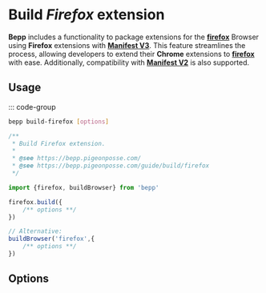 # Build _Firefox_ extension

**Bepp** includes a functionality to package extensions for the [**firefox**](https://www.mozilla.org/firefox) Browser using **Firefox** extensions with [**Manifest V3**](https://extensionworkshop.com/documentation/develop/manifest-v3-migration-guide). This feature streamlines the process, allowing developers to extend their **Chrome** extensions to [**firefox**](https://www.mozilla.org/firefox) with ease.
Additionally, compatibility with [**Manifest V2**](https://developer.mozilla.org/docs/Mozilla/Add-ons/WebExtensions/manifest.json) is also supported.

## Usage

::: code-group

```bash
bepp build-firefox [options]
```

```js
/**
 * Build Firefox extension.
 * 
 * @see https://bepp.pigeonposse.com/
 * @see https://bepp.pigeonposse.com/guide/build/firefox
 */

import {firefox, buildBrowser} from 'bepp'

firefox.build({
    /** options **/
})

// Alternative:
buildBrowser('firefox',{
    /** options **/
})
```

## Options

<!--@include: ../../partials/build-browser-firefox-input.md-->
<!--@include: ../../partials/build-browser-firefox-input-2.md-->
<!--@include: ../../partials/build-browser-shared.md-->
<!--@include: ../../partials/options-shared.md-->
